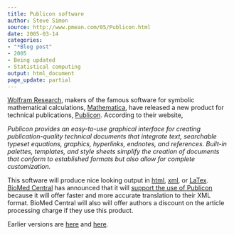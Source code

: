 ```yaml
---
title: Publicon software
author: Steve Simon
source: http://www.pmean.com/05/Publicon.html
date: 2005-03-14
categories:
- "*Blog post"
- 2005
- Being updated
- Statistical computing
output: html_document
page_update: partial
---
```


[Wolfram Research](http://www.wolfram.com/), makers of the famous
software for symbolic mathematical calculations,
[Mathematica](http://www.wolfram.com/products/mathematica/), have
released a new product for technical publications,
[Publicon](http://www.wolfram.com/products/publicon/index.html).
According to their website,

*Publicon provides an easy-to-use graphical interface for creating
publication-quality technical documents that integrate text,
searchable typeset equations, graphics, hyperlinks, endnotes, and
references. Built-in palettes, templates, and style sheets simplify
the creation of documents that conform to established formats but also
allow for complete customization.*

This software will produce nice looking output in
[html](http://en.wikipedia.org/wiki/Html),
[xml](http://en.wikipedia.org/wiki/XML), or
[LaTex](http://en.wikipedia.org/wiki/LaTeX). [BioMed
Central](http://www.biomedcentral.com) has announced that it will
[support the use of
Publicon](http://www.biomedcentral.com/info/ifora/publicon) because it
will offer faster and more accurate translation to their XML format.
BioMed Central will also will offer authors a discount on the article
processing charge if they use this product.

Earlier versions are [here][sim1] and [here][sim2].

[sim1]: http://www.pmean.com/05/Publicon.html
[sim2]: http://new.pmean.com/Publicon/


